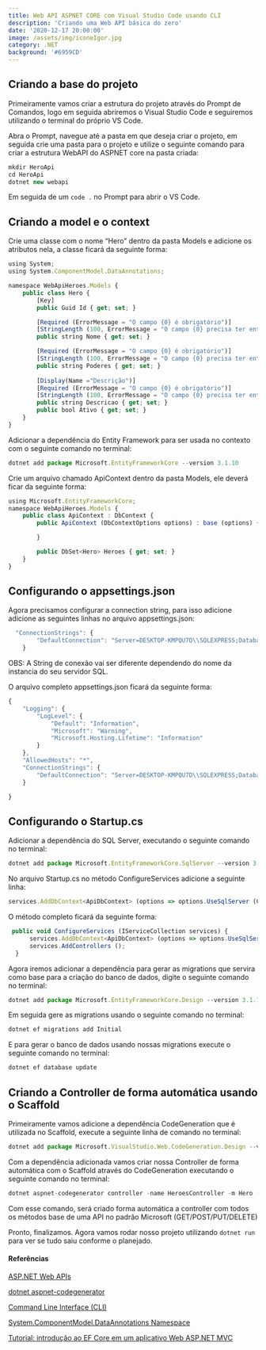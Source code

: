 ```yaml
---
title: Web API ASPNET CORE com Visual Studio Code usando CLI
description: 'Criando uma Web API básica do zero'
date: '2020-12-17 20:00:00'
image: /assets/img/iconeIgor.jpg
category: .NET
background: '#6959CD'
---
```

## Criando a base do projeto

Primeiramente vamos criar a estrutura do projeto através do Prompt de Comandos, logo em seguida abriremos o Visual Studio Code e seguiremos utilizando o terminal do próprio VS Code.

Abra o Prompt, navegue até a pasta em que deseja criar o projeto, em seguida crie uma pasta para o projeto e utilize o seguinte comando para criar a estrutura WebAPI do ASPNET core na pasta criada:
````jsx
mkdir HeroApi
cd HeroApi
dotnet new webapi
````

Em seguida de um ````code .```` no Prompt para abrir o VS Code.

## Criando a model e o context

Crie uma classe com o nome “Hero” dentro da pasta Models e adicione os atributos nela, a classe ficará da seguinte forma:

````jsx
using System;
using System.ComponentModel.DataAnnotations;

namespace WebApiHeroes.Models {
    public class Hero {
        [Key]
        public Guid Id { get; set; }

        [Required (ErrorMessage = "O campo {0} é obrigatório")]
        [StringLength (100, ErrorMessage = "O campo {0} precisa ter entre {2} e {1} caracteres", MinimumLength = 2)]
        public string Nome { get; set; }

        [Required (ErrorMessage = "O campo {0} é obrigatório")]
        [StringLength (100, ErrorMessage = "O campo {0} precisa ter entre {2} e {1} caracteres", MinimumLength = 11)]
        public string Poderes { get; set; }
        
        [Display(Name ="Descrição")]
        [Required (ErrorMessage = "O campo {0} é obrigatório")]
        [StringLength (100, ErrorMessage = "O campo {0} precisa ter entre {2} e {1} caracteres", MinimumLength = 11)]
        public string Descricao { get; set; }
        public bool Ativo { get; set; }
    }
}
````
Adicionar a dependência do Entity Framework para ser usada no contexto com o seguinte comando no terminal:<br>
````jsx
dotnet add package Microsoft.EntityFrameworkCore --version 3.1.10
````

Crie um arquivo chamado ApiContext dentro da pasta Models, ele deverá ficar da seguinte forma:

````jsx
using Microsoft.EntityFrameworkCore;
namespace WebApiHeroes.Models {
    public class ApiContext : DbContext {
        public ApiContext (DbContextOptions options) : base (options) {

        }

        public DbSet<Hero> Heroes { get; set; }
    }
}

````

## Configurando o appsettings.json

Agora precisamos configurar a connection string, para isso adicione adicione as seguintes linhas no arquivo appsettings.json:

````jsx
  "ConnectionStrings": {
        "DefaultConnection": "Server=DESKTOP-KMPQU7D\\SQLEXPRESS;Database=ApiHeroes;MultipleActiveResultSets=true;Trusted_Connection=True;"
    }

````
OBS: A String de conexão vai ser diferente dependendo do nome da instancia do seu servidor SQL.

O arquivo completo appsettings.json ficará da seguinte forma:

````jsx
{
    "Logging": {
        "LogLevel": {
            "Default": "Information",
            "Microsoft": "Warning",
            "Microsoft.Hosting.Lifetime": "Information"
        }
    },
    "AllowedHosts": "*",
    "ConnectionStrings": {
        "DefaultConnection": "Server=DESKTOP-KMPQU7D\\SQLEXPRESS;Database=ApiHeroes;MultipleActiveResultSets=true;Trusted_Connection=True;"
    }

}
````

## Configurando o Startup.cs

Adicionar a dependência do SQL Server, executando o seguinte comando no terminal:<br>
````jsx
dotnet add package Microsoft.EntityFrameworkCore.SqlServer --version 3.1.10
````

No arquivo Startup.cs no método ConfigureServices adicione a seguinte linha:

````jsx
services.AddDbContext<ApiDbContext> (options => options.UseSqlServer (Configuration.GetConnectionString ("DefaultConnection")));

````

O método completo ficará da seguinte forma:

````jsx
 public void ConfigureServices (IServiceCollection services) {
      services.AddDbContext<ApiDbContext> (options => options.UseSqlServer (Configuration.GetConnectionString ("DefaultConnection")));
      services.AddControllers ();
  }


````

Agora iremos adicionar a dependência para gerar as migrations que servira como base para a criação do banco de dados, digite o seguinte comando no terminal:
````jsx
dotnet add package Microsoft.EntityFrameworkCore.Design --version 3.1.10
````

Em seguida gere as migrations usando o seguinte comando no terminal:
````jsx
dotnet ef migrations add Initial
````

E para gerar o banco de dados usando nossas migrations execute o seguinte comando no terminal:
````jsx
dotnet ef database update
````

## Criando a Controller de forma automática usando o Scaffold

Primeiramente vamos adicione a dependência CodeGeneration que é utilizada no Scaffold, execute a seguinte linha de comando no terminal:
````jsx
dotnet add package Microsoft.VisualStudio.Web.CodeGeneration.Design --version 3.1.4
````

Com a dependência adicionada vamos criar nossa Controller de forma automática com o Scaffold através do CodeGeneration executando o seguinte comando no terminal:
````jsx
dotnet aspnet-codegenerator controller -name HeroesController -m Hero -dc ApiContext -api --relativeFolderPath Controllers
````

Com esse comando, será criado forma automática a controller com todos os métodos base de uma API no padrão Microsoft (GET/POST/PUT/DELETE)

Pronto, finalizamos. Agora vamos rodar nosso projeto utilizando ````dotnet run ```` para ver se tudo saiu conforme o planejado.


#### Referências

<a href="https://dotnet.microsoft.com/apps/aspnet/apis">ASP.NET Web APIs</a>

<a href="https://docs.microsoft.com/pt-br/aspnet/core/fundamentals/tools/dotnet-aspnet-codegenerator?view=aspnetcore-5.0">dotnet aspnet-codegenerator</a>

<a href="https://code.visualstudio.com/docs/editor/command-line">Command Line Interface (CLI)</a>

<a href="https://docs.microsoft.com/en-us/dotnet/api/system.componentmodel.dataannotations?view=net-5.0">System.ComponentModel.DataAnnotations Namespace</a>

<a href="https://docs.microsoft.com/pt-br/aspnet/core/data/ef-mvc/intro?view=aspnetcore-5.0">Tutorial: introdução ao EF Core em um aplicativo Web ASP.NET MVC</a>